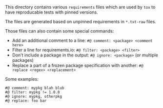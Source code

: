 This directory contains various `requirements` files which are used by `tox` to
have reproducable tests with pinned versions.

The files are generated based on unpinned requirements in `*.txt-raw` files.

Those files can also contain some special commands:

- Add an additional comment to a line: `#@ comment: <package> <comment here>`
- Filter a line for requirements.io: `#@ filter: <package> <filter>`
- Don't include a package in the output: `#@ ignore: <package>` (or multiple packages)
- Replace a part of a frozen package specification with another: `#@ replace <regex> <replacement>`

Some examples:

```
#@ comment: mypkg blah blub
#@ filter: mypkg != 1.0.0
#@ ignore: mypkg, otherpkg
#@ replace: foo bar
```
